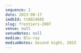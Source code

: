 ```yaml
---
sequence: 2
date: 2023-08-17
imdbId: tt0814685
slug: frontiers-2007
venue: null
venueNotes: null
medium: Blu-ray
mediumNotes: Second Sight, 2023
---
```


